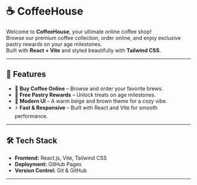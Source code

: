 # ☕ CoffeeHouse

Welcome to **CoffeeHouse**, your ultimate online coffee shop!  
Browse our premium coffee collection, order online, and enjoy exclusive pastry rewards on your age milestones.  
Built with **React + Vite** and styled beautifully with **Tailwind CSS**.

---

## 🚀 Features
- 🛒 **Buy Coffee Online** – Browse and order your favorite brews.
- 🎂 **Free Pastry Rewards** – Unlock treats on age milestones.
- 🎨 **Modern UI** – A warm beige and brown theme for a cozy vibe.
- ⚡ **Fast & Responsive** – Built with React and Vite for smooth performance.

---

## 🛠️ Tech Stack
- **Frontend:** React.js, Vite, Tailwind CSS
- **Deployment:** GitHub Pages
- **Version Control:** Git & GitHub

---
